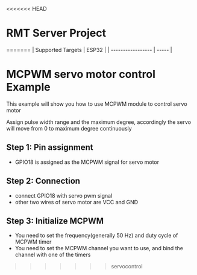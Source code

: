 <<<<<<< HEAD
# RMT Server Project
=======
| Supported Targets | ESP32 |
| ----------------- | ----- |

# MCPWM servo motor control Example

This example will show you how to use MCPWM module to control servo motor
 
Assign pulse width range and the maximum degree, accordingly the servo will move from 0 to maximum degree continuously
 

## Step 1: Pin assignment
* GPIO18 is assigned as the MCPWM signal for servo motor 


## Step 2: Connection
* connect GPIO18 with servo pwm signal
* other two wires of servo motor are VCC and GND


## Step 3: Initialize MCPWM
* You need to set the frequency(generally 50 Hz) and duty cycle of MCPWM timer
* You need to set the MCPWM channel you want to use, and bind the channel with one of the timers
>>>>>>> servocontrol
